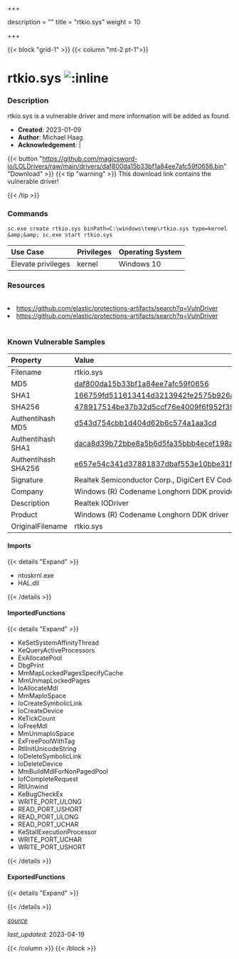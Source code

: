 +++

description = ""
title = "rtkio.sys"
weight = 10

+++


{{< block "grid-1" >}}
{{< column "mt-2 pt-1">}}


# rtkio.sys ![:inline](/images/twitter_verified.png) 


### Description

rtkio.sys is a vulnerable driver and more information will be added as found.

- **Created**: 2023-01-09
- **Author**: Michael Haag
- **Acknowledgement**:  | [](https://twitter.com/)

{{< button "https://github.com/magicsword-io/LOLDrivers/raw/main/drivers/daf800da15b33bf1a84ee7afc59f0656.bin" "Download" >}}
{{< tip "warning" >}}
This download link contains the vulnerable driver!

{{< /tip >}}

### Commands

```
sc.exe create rtkio.sys binPath=C:\windows\temp\rtkio.sys type=kernel &amp;&amp; sc.exe start rtkio.sys
```

| Use Case | Privileges | Operating System | 
|:---- | ---- | ---- |
| Elevate privileges | kernel | Windows 10 |

### Resources
<br>
<li><a href=" https://github.com/elastic/protections-artifacts/search?q=VulnDriver"> https://github.com/elastic/protections-artifacts/search?q=VulnDriver</a></li>
<li><a href="https://github.com/elastic/protections-artifacts/search?q=VulnDriver">https://github.com/elastic/protections-artifacts/search?q=VulnDriver</a></li>
<br>

### Known Vulnerable Samples

| Property           | Value |
|:-------------------|:------|
| Filename           | rtkio.sys |
| MD5                | [daf800da15b33bf1a84ee7afc59f0656](https://www.virustotal.com/gui/file/daf800da15b33bf1a84ee7afc59f0656) |
| SHA1               | [166759fd511613414d3213942fe2575b926a6226](https://www.virustotal.com/gui/file/166759fd511613414d3213942fe2575b926a6226) |
| SHA256             | [478917514be37b32d5ccf76e4009f6f952f39f5553953544f1b0688befd95e82](https://www.virustotal.com/gui/file/478917514be37b32d5ccf76e4009f6f952f39f5553953544f1b0688befd95e82) |
| Authentihash MD5   | [d543d754cbb1d404d62b6c574a1aa3cd](https://www.virustotal.com/gui/search/authentihash%253Ad543d754cbb1d404d62b6c574a1aa3cd) |
| Authentihash SHA1  | [daca8d39b72bbe8a5b6d5fa35bbb4ecef198a359](https://www.virustotal.com/gui/search/authentihash%253Adaca8d39b72bbe8a5b6d5fa35bbb4ecef198a359) |
| Authentihash SHA256| [e657e54c341d37881837dbaf553e10bbe31ff2d6ccf9ca939ca5433ec464a73b](https://www.virustotal.com/gui/search/authentihash%253Ae657e54c341d37881837dbaf553e10bbe31ff2d6ccf9ca939ca5433ec464a73b) |
| Signature         | Realtek Semiconductor Corp., DigiCert EV Code Signing CA, DigiCert   |
| Company           | Windows (R) Codename Longhorn DDK provider |
| Description       | Realtek IODriver |
| Product           | Windows (R) Codename Longhorn DDK driver |
| OriginalFilename  | rtkio.sys |


#### Imports
{{< details "Expand" >}}
* ntoskrnl.exe
* HAL.dll

{{< /details >}}
#### ImportedFunctions
{{< details "Expand" >}}
* KeSetSystemAffinityThread
* KeQueryActiveProcessors
* ExAllocatePool
* DbgPrint
* MmMapLockedPagesSpecifyCache
* MmUnmapLockedPages
* IoAllocateMdl
* MmMapIoSpace
* IoCreateSymbolicLink
* IoCreateDevice
* KeTickCount
* IoFreeMdl
* MmUnmapIoSpace
* ExFreePoolWithTag
* RtlInitUnicodeString
* IoDeleteSymbolicLink
* IoDeleteDevice
* MmBuildMdlForNonPagedPool
* IofCompleteRequest
* RtlUnwind
* KeBugCheckEx
* WRITE_PORT_ULONG
* READ_PORT_USHORT
* READ_PORT_ULONG
* READ_PORT_UCHAR
* KeStallExecutionProcessor
* WRITE_PORT_UCHAR
* WRITE_PORT_USHORT

{{< /details >}}
#### ExportedFunctions
{{< details "Expand" >}}

{{< /details >}}


[*source*](https://github.com/magicsword-io/LOLDrivers/tree/main/yaml/rtkio.yaml)

*last_updated:* 2023-04-19








{{< /column >}}
{{< /block >}}
